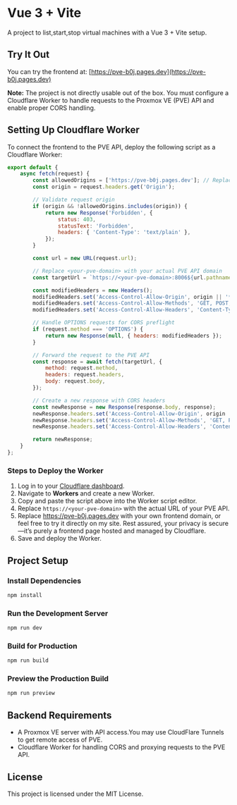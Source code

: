 # Vue 3 + Vite

A project to list,start,stop virtual machines with a Vue 3 + Vite setup.

## Try It Out

You can try the frontend at: [https://pve-b0j.pages.dev](https://pve-b0j.pages.dev)

**Note:** The project is not directly usable out of the box. You must configure a Cloudflare Worker to handle requests to the Proxmox VE (PVE) API and enable proper CORS handling.

## Setting Up Cloudflare Worker

To connect the frontend to the PVE API, deploy the following script as a Cloudflare Worker:

```javascript
export default {
    async fetch(request) {
        const allowedOrigins = ['https://pve-b0j.pages.dev']; // Replace with your frontend domain or try it on my page
        const origin = request.headers.get('Origin');

        // Validate request origin
        if (origin && !allowedOrigins.includes(origin)) {
            return new Response('Forbidden', {
                status: 403,
                statusText: 'Forbidden',
                headers: { 'Content-Type': 'text/plain' },
            });
        }

        const url = new URL(request.url);

        // Replace <your-pve-domain> with your actual PVE API domain
        const targetUrl = `https://<your-pve-domain>:8006${url.pathname}${url.search}`;

        const modifiedHeaders = new Headers();
        modifiedHeaders.set('Access-Control-Allow-Origin', origin || '*');
        modifiedHeaders.set('Access-Control-Allow-Methods', 'GET, POST, OPTIONS');
        modifiedHeaders.set('Access-Control-Allow-Headers', 'Content-Type, Authorization');

        // Handle OPTIONS requests for CORS preflight
        if (request.method === 'OPTIONS') {
            return new Response(null, { headers: modifiedHeaders });
        }

        // Forward the request to the PVE API
        const response = await fetch(targetUrl, {
            method: request.method,
            headers: request.headers,
            body: request.body,
        });

        // Create a new response with CORS headers
        const newResponse = new Response(response.body, response);
        newResponse.headers.set('Access-Control-Allow-Origin', origin || '*');
        newResponse.headers.set('Access-Control-Allow-Methods', 'GET, POST, OPTIONS');
        newResponse.headers.set('Access-Control-Allow-Headers', 'Content-Type, Authorization');

        return newResponse;
    }
};
```

### Steps to Deploy the Worker

1. Log in to your [Cloudflare dashboard](https://dash.cloudflare.com/).
2. Navigate to **Workers** and create a new Worker.
3. Copy and paste the script above into the Worker script editor.
4. Replace `https://<your-pve-domain>` with the actual URL of your PVE API.
5. Replace https://pve-b0j.pages.dev with your own frontend domain, or feel free to try it directly on my site. Rest assured, your privacy is secure—it’s purely a frontend page hosted and managed by Cloudflare.
6. Save and deploy the Worker.

## Project Setup

### Install Dependencies

```bash
npm install
```

### Run the Development Server

```bash
npm run dev
```

### Build for Production

```bash
npm run build
```

### Preview the Production Build

```bash
npm run preview
```

## Backend Requirements

- A Proxmox VE server with API access.You may use CloudFlare Tunnels to get remote access of PVE.
- Cloudflare Worker for handling CORS and proxying requests to the PVE API.

## License

This project is licensed under the MIT License.

